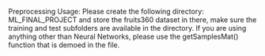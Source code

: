 Preprocessing Usage: 
Please create the following directory: ML_FINAL_PROJECT and store the fruits360 dataset in there, make sure the training and test subfolders are available in the directory. 
If you are using anything other than Neural Networks, please use the getSamplesMat() function that is demoed in the file. 

